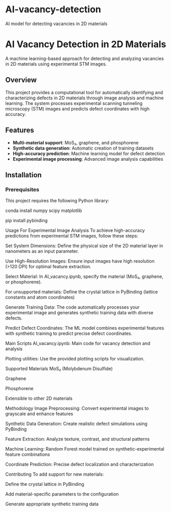 # AI-vacancy-detection
AI model for detecting vacancies in 2D materials
# AI Vacancy Detection in 2D Materials

A machine learning-based approach for detecting and analyzing vacancies in 2D materials using experimental STM images.

## Overview

This project provides a computational tool for automatically identifying and characterizing defects in 2D materials through image analysis and machine learning. The system processes experimental scanning tunneling microscopy (STM) images and predicts defect coordinates with high accuracy.

## Features

- **Multi-material support**: MoS₂, graphene, and phosphorene
- **Synthetic data generation**: Automatic creation of training datasets
- **High-accuracy prediction**: Machine learning model for defect detection
- **Experimental image processing**: Advanced image analysis capabilities

## Installation

### Prerequisites

This project requires the following Python library:

conda install numpy scipy matplotlib

pip install pybinding

Usage
For Experimental Image Analysis
To achieve high-accuracy predictions from experimental STM images, follow these steps:

Set System Dimensions: Define the physical size of the 2D material layer in nanometers as an input parameter.

Use High-Resolution Images: Ensure input images have high resolution (>120 DPI) for optimal feature extraction.

Select Material: In AI_vacancy.ipynb, specify the material (MoS₂, graphene, or phosphorene).

For unsupported materials: Define the crystal lattice in PyBinding (lattice constants and atom coordinates)

Generate Training Data: The code automatically processes your experimental image and generates synthetic training data with diverse defects.

Predict Defect Coordinates: The ML model combines experimental features with synthetic training to predict precise defect coordinates.

Main Scripts
AI_vacancy.ipynb: Main code for vacancy detection and analysis

Plotting utilities: Use the provided plotting scripts for visualization.

Supported Materials
MoS₂ (Molybdenum Disulfide)

Graphene

Phosphorene

Extensible to other 2D materials

Methodology
Image Preprocessing: Convert experimental images to grayscale and enhance features

Synthetic Data Generation: Create realistic defect simulations using PyBinding

Feature Extraction: Analyze texture, contrast, and structural patterns

Machine Learning: Random Forest model trained on synthetic-experimental feature combinations

Coordinate Prediction: Precise defect localization and characterization

Contributing
To add support for new materials:

Define the crystal lattice in PyBinding

Add material-specific parameters to the configuration

Generate appropriate synthetic training data
